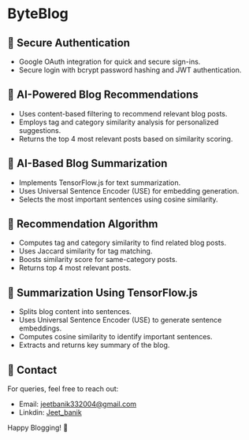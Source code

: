 # ByteBlog
<div class="section">
    <h2>🔐 Secure Authentication</h2>
    <ul>
        <li>Google OAuth integration for quick and secure sign-ins.</li>
        <li>Secure login with bcrypt password hashing and JWT authentication.</li>
    </ul>
</div>

<div class="section">
    <h2>📌 AI-Powered Blog Recommendations</h2>
    <ul>
        <li>Uses content-based filtering to recommend relevant blog posts.</li>
        <li>Employs tag and category similarity analysis for personalized suggestions.</li>
        <li>Returns the top 4 most relevant posts based on similarity scoring.</li>
    </ul>
</div>

<div class="section">
    <h2>📝 AI-Based Blog Summarization</h2>
    <ul>
        <li>Implements TensorFlow.js for text summarization.</li>
        <li>Uses Universal Sentence Encoder (USE) for embedding generation.</li>
        <li>Selects the most important sentences using cosine similarity.</li>
    </ul>
</div>

<div class="section">
    <h2>📌 Recommendation Algorithm</h2>
    <ul>
        <li>Computes tag and category similarity to find related blog posts.</li>
        <li>Uses Jaccard similarity for tag matching.</li>
        <li>Boosts similarity score for same-category posts.</li>
        <li>Returns top 4 most relevant posts.</li>
    </ul>
</div>

<div class="section">
    <h2>📝 Summarization Using TensorFlow.js</h2>
    <ul>
        <li>Splits blog content into sentences.</li>
        <li>Uses Universal Sentence Encoder (USE) to generate sentence embeddings.</li>
        <li>Computes cosine similarity to identify important sentences.</li>
        <li>Extracts and returns key summary of the blog.</li>
    </ul>
</div>

<div class="section contact">
    <h2>📧 Contact</h2>
    <p>For queries, feel free to reach out:</p>
    <ul>
        <li>Email: <a href="jeetbanik332004@gmail.com">jeetbanik332004@gmail.com</a></li>
        <li>Linkdin: <a href="https://www.linkedin.com/in/jeetkangsabanik/">Jeet_banik</a></li>
    </ul>
    <p>Happy Blogging! 🚀</p>
</div>
